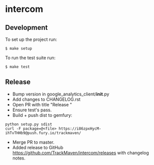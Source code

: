 # intercom

## Development

To set up the project run:

```
$ make setup
```

To run the test suite run:

```
$ make test
```

## Release

* Bump version in google_analytics_client/__init__.py
* Add changes to CHANGELOG.rst
* Open PR with title "Release <version>"
* Ensure test's pass.
* Build + push dist to gemfury:

```
python setup.py sdist
curl -F package=@<file> https://i86zpxHycM-ihTvTHHb9@push.fury.io/trackmaven/
```

* Merge PR to master.
* Added release to GitHub https://github.com/TrackMaven/intercom/releases with changelog notes.
